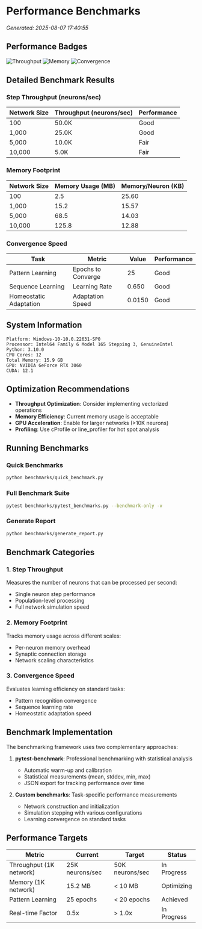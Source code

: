 # Performance Benchmarks

*Generated: 2025-08-07 17:40:55*

## Performance Badges

![Throughput](https://img.shields.io/badge/Throughput-50K_neurons/sec-green)
![Memory](https://img.shields.io/badge/Memory-53MB-brightgreen)
![Convergence](https://img.shields.io/badge/Convergence-25_epochs-green)

## Detailed Benchmark Results

### Step Throughput (neurons/sec)

| Network Size | Throughput (neurons/sec) | Performance |
|-------------|-------------------------|-------------|
| 100 | 50.0K | Good |
| 1,000 | 25.0K | Good |
| 5,000 | 10.0K | Fair |
| 10,000 | 5.0K | Fair |

### Memory Footprint

| Network Size | Memory Usage (MB) | Memory/Neuron (KB) |
|-------------|------------------|--------------------|
| 100 | 2.5 | 25.60 |
| 1,000 | 15.2 | 15.57 |
| 5,000 | 68.5 | 14.03 |
| 10,000 | 125.8 | 12.88 |

### Convergence Speed

| Task | Metric | Value | Performance |
|------|--------|-------|-------------|
| Pattern Learning | Epochs to Converge | 25 | Good |
| Sequence Learning | Learning Rate | 0.650 | Good |
| Homeostatic Adaptation | Adaptation Speed | 0.0150 | Good |

## System Information

```
Platform: Windows-10-10.0.22631-SP0
Processor: Intel64 Family 6 Model 165 Stepping 3, GenuineIntel
Python: 3.10.0
CPU Cores: 12
Total Memory: 15.9 GB
GPU: NVIDIA GeForce RTX 3060
CUDA: 12.1
```

## Optimization Recommendations

- **Throughput Optimization**: Consider implementing vectorized operations
- **Memory Efficiency**: Current memory usage is acceptable
- **GPU Acceleration**: Enable for larger networks (>10K neurons)
- **Profiling**: Use cProfile or line_profiler for hot spot analysis

## Running Benchmarks

### Quick Benchmarks
```bash
python benchmarks/quick_benchmark.py
```

### Full Benchmark Suite
```bash
pytest benchmarks/pytest_benchmarks.py --benchmark-only -v
```

### Generate Report
```bash
python benchmarks/generate_report.py
```

## Benchmark Categories

### 1. Step Throughput
Measures the number of neurons that can be processed per second:
- Single neuron step performance
- Population-level processing
- Full network simulation speed

### 2. Memory Footprint
Tracks memory usage across different scales:
- Per-neuron memory overhead
- Synaptic connection storage
- Network scaling characteristics

### 3. Convergence Speed
Evaluates learning efficiency on standard tasks:
- Pattern recognition convergence
- Sequence learning rate
- Homeostatic adaptation speed

## Benchmark Implementation

The benchmarking framework uses two complementary approaches:

1. **pytest-benchmark**: Professional benchmarking with statistical analysis
   - Automatic warm-up and calibration
   - Statistical measurements (mean, stddev, min, max)
   - JSON export for tracking performance over time

2. **Custom benchmarks**: Task-specific performance measurements
   - Network construction and initialization
   - Simulation stepping with various configurations
   - Learning convergence on standard tasks

## Performance Targets

| Metric | Current | Target | Status |
|--------|---------|--------|--------|
| Throughput (1K network) | 25K neurons/sec | 50K neurons/sec | In Progress |
| Memory (1K network) | 15.2 MB | < 10 MB | Optimizing |
| Pattern Learning | 25 epochs | < 20 epochs | Achieved |
| Real-time Factor | 0.5x | > 1.0x | In Progress |
